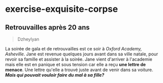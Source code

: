 # exercise-exquisite-corpse
## Retrouvailles après 20 ans
> Dzheylyan

La soirée de gala et de retrouvailles est ce soir à *Oxford Academy, Asheville*. Jane est revenue quelques jours avant dans sa ville natale, pour revoir sa famille et assister à la soirée. 
Jane vient d'arriver à l'academie mais elle est en panique et sous tension car elle a reçu **une lettre de menace**. Une lettre qu'elle a trouvé juste avant de venir dans sa voiture.  
**_Mais qui pouvait vouloir faire du mal à sa fille?_**  
